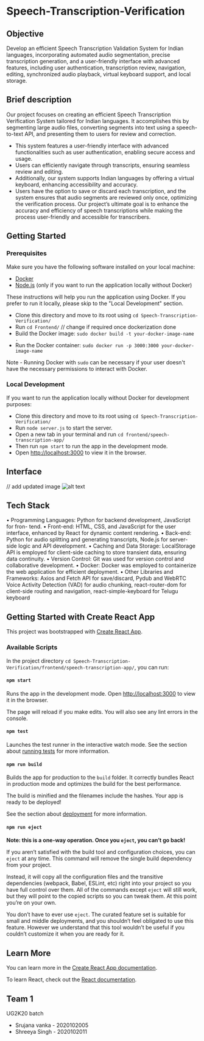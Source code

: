 # Speech-Transcription-Verification

## Objective
Develop an efficient Speech Transcription Validation System for Indian languages, incorporating automated audio segmentation, precise transcription generation, and a user-friendly interface with advanced features, including user authentication, transcription review, navigation, editing, synchronized audio playback, virtual keyboard support, and local storage. 

## Brief description 
Our project focuses on creating an efficient Speech Transcription Verification System tailored for Indian languages. It accomplishes this by segmenting large audio files, converting segments into text using a speech-to-text API, and presenting them to users for review and correction.
- This system features a user-friendly interface with advanced functionalities such as user authentication, enabling secure access and usage.
- Users can efficiently navigate through transcripts, ensuring seamless review and editing.
- Additionally, our system supports Indian languages by offering a virtual keyboard, enhancing accessibility and accuracy.
- Users have the option to save or discard each transcription, and the system ensures that audio segments are reviewed only once, optimizing the verification process.
Our project’s ultimate goal is to enhance the accuracy and efficiency of speech transcriptions while making the process user-friendly and accessible for transcribers.

## Getting Started
### Prerequisites

Make sure you have the following software installed on your local machine:

- [Docker](https://docs.docker.com/get-docker/)
- [Node.js](https://nodejs.org/) (only if you want to run the application locally without Docker)

These instructions will help you run the application using Docker. If you prefer to run it locally, please skip to the "Local Development" section.

- Clone this directory and move to its root using `cd Speech-Transcription-Verification/`
- Run `cd Frontend/`
// change if required once dockerization done 
- Build the Docker image: `sudo docker build -t your-docker-image-name .`
- Run the Docker container: `sudo docker run -p 3000:3000 your-docker-image-name`

Note - Running Docker with `sudo` can be necessary if your user doesn't have the necessary permissions to interact with Docker.

### Local Development 

If you want to run the application locally without Docker for development purposes:

- Clone this directory and move to its root using `cd Speech-Transcription-Verification/` 
- Run `node server.js` to start the server.
- Open a new tab in your terminal and run `cd frontend/speech-transcription-app/`
- Then run `npm start` to run the app in the development mode.
- Open [http://localhost:3000](http://localhost:3000) to view it in the browser.
  
## Interface 
// add updated image 
![alt text](https://github.com/ttheshreeyasingh/Speech-Transcription-Verification/blob/main/frontend/speech-transcription-app/public/preview.png)


## Tech Stack
• Programming Languages: Python for backend development, JavaScript for fron-
tend.
• Front-end: HTML, CSS, and JavaScript for the user interface, enhanced by React
for dynamic content rendering.
• Back-end: Python for audio splitting and generating transcripts, Node.js for server-
side logic and API development.
• Caching and Data Storage: LocalStorage API is employed for client-side caching
to store transient data, ensuring data continuity.
• Version Control: Git was used for version control and collaborative development.
• Docker: Docker was employed to containerize the web application for efficient
deployment.
• Other Libraries and Frameworks: Axios and Fetch API for save/discard, Pydub
and WebRTC Voice Activity Detection (VAD) for audio chunking, react-router-dom
for client-side routing and navigation, react-simple-keyboard for Telugu keyboard

## Getting Started with Create React App

This project was bootstrapped with [Create React App](https://github.com/facebook/create-react-app).

### Available Scripts

In the project directory `cd Speech-Transcription-Verification/frontend/speech-transcription-app/`, you can run:

#### `npm start`

Runs the app in the development mode.
Open [http://localhost:3000](http://localhost:3000) to view it in the browser.

The page will reload if you make edits.
You will also see any lint errors in the console.

#### `npm test`

Launches the test runner in the interactive watch mode.
See the section about [running tests](https://facebook.github.io/create-react-app/docs/running-tests) for more information.

#### `npm run build`

Builds the app for production to the `build` folder.
It correctly bundles React in production mode and optimizes the build for the best performance.

The build is minified and the filenames include the hashes.
Your app is ready to be deployed!

See the section about [deployment](https://facebook.github.io/create-react-app/docs/deployment) for more information.

#### `npm run eject`

**Note: this is a one-way operation. Once you `eject`, you can’t go back!**

If you aren’t satisfied with the build tool and configuration choices, you can `eject` at any time. This command will remove the single build dependency from your project.

Instead, it will copy all the configuration files and the transitive dependencies (webpack, Babel, ESLint, etc) right into your project so you have full control over them. All of the commands except `eject` will still work, but they will point to the copied scripts so you can tweak them. At this point you’re on your own.

You don’t have to ever use `eject`. The curated feature set is suitable for small and middle deployments, and you shouldn’t feel obligated to use this feature. However we understand that this tool wouldn’t be useful if you couldn’t customize it when you are ready for it.

## Learn More

You can learn more in the [Create React App documentation](https://facebook.github.io/create-react-app/docs/getting-started).

To learn React, check out the [React documentation](https://reactjs.org/).

## Team 1

UG2K20 batch
- Srujana vanka - 2020102005
- Shreeya Singh - 2020102011
